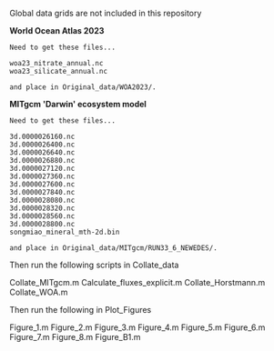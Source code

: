 Global data grids are not included in this repository

  **World Ocean Atlas 2023**
  
    Need to get these files...
    
    woa23_nitrate_annual.nc
    woa23_silicate_annual.nc
    
    and place in Original_data/WOA2023/.
  
  **MITgcm 'Darwin' ecosystem model**
  
    Need to get these files...
    
    3d.0000026160.nc
    3d.0000026400.nc
    3d.0000026640.nc
    3d.0000026880.nc
    3d.0000027120.nc
    3d.0000027360.nc
    3d.0000027600.nc
    3d.0000027840.nc
    3d.0000028080.nc
    3d.0000028320.nc
    3d.0000028560.nc
    3d.0000028800.nc
    songmiao_mineral_mth-2d.bin
    
    and place in Original_data/MITgcm/RUN33_6_NEWEDES/.

Then run the following scripts in Collate_data

   Collate_MITgcm.m
   Calculate_fluxes_explicit.m
   Collate_Horstmann.m
   Collate_WOA.m

Then run the following in Plot_Figures

   Figure_1.m
   Figure_2.m
   Figure_3.m
   Figure_4.m
   Figure_5.m
   Figure_6.m
   Figure_7.m
   Figure_8.m
   Figure_B1.m
